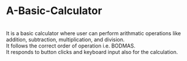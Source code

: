 # A-Basic-Calculator
<br>
It is a basic calculator where user can perform arithmatic operations like addition, subtraction, multiplication, and division.
<br>
It follows the correct order of operation i.e. BODMAS.
<br>
It responds to button clicks and keyboard input also for the calculation.<br>
